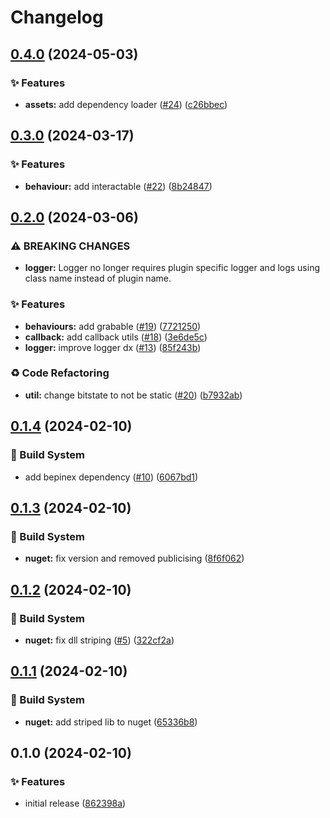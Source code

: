# Changelog

## [0.4.0](https://github.com/Xenira/PiUtils/compare/v0.3.0...v0.4.0) (2024-05-03)


### ✨ Features

* **assets:** add dependency loader ([#24](https://github.com/Xenira/PiUtils/issues/24)) ([c26bbec](https://github.com/Xenira/PiUtils/commit/c26bbec75e2d38daf9e78a1e605e00971e442006))

## [0.3.0](https://github.com/Xenira/PiUtils/compare/v0.2.0...v0.3.0) (2024-03-17)


### ✨ Features

* **behaviour:** add interactable ([#22](https://github.com/Xenira/PiUtils/issues/22)) ([8b24847](https://github.com/Xenira/PiUtils/commit/8b24847c31267eab382fe994672fd83c620eb3d3))

## [0.2.0](https://github.com/Xenira/PiUtils/compare/v0.1.4...v0.2.0) (2024-03-06)


### ⚠ BREAKING CHANGES

* **logger:** Logger no longer requires plugin specific logger and logs using class name instead of plugin name.

### ✨ Features

* **behaviours:** add grabable ([#19](https://github.com/Xenira/PiUtils/issues/19)) ([7721250](https://github.com/Xenira/PiUtils/commit/77212505b2cf4d4151c96f7cc6993ea0be8ee88f))
* **callback:** add callback utils ([#18](https://github.com/Xenira/PiUtils/issues/18)) ([3e6de5c](https://github.com/Xenira/PiUtils/commit/3e6de5c8dd5f8c005a331a584ab7720e8745d7da))
* **logger:** improve logger dx ([#13](https://github.com/Xenira/PiUtils/issues/13)) ([85f243b](https://github.com/Xenira/PiUtils/commit/85f243b1405b937aff081ff68b5b140a1ad3df6f))


### ♻️ Code Refactoring

* **util:** change bitstate to not be static ([#20](https://github.com/Xenira/PiUtils/issues/20)) ([b7932ab](https://github.com/Xenira/PiUtils/commit/b7932ab07f49365b8c8aec87c8d404cc6c38dd33))

## [0.1.4](https://github.com/Xenira/PiUtils/compare/v0.1.3...v0.1.4) (2024-02-10)


### 👷 Build System

* add bepinex dependency ([#10](https://github.com/Xenira/PiUtils/issues/10)) ([6067bd1](https://github.com/Xenira/PiUtils/commit/6067bd1824596591880c59f914575171c903fd35))

## [0.1.3](https://github.com/Xenira/PiUtils/compare/v0.1.2...v0.1.3) (2024-02-10)


### 👷 Build System

* **nuget:** fix version and removed publicising ([8f6f062](https://github.com/Xenira/PiUtils/commit/8f6f062ed965b2ebf9b5703ede378cdf82c8b5a2))

## [0.1.2](https://github.com/Xenira/PiUtils/compare/v0.1.1...v0.1.2) (2024-02-10)


### 👷 Build System

* **nuget:** fix dll striping ([#5](https://github.com/Xenira/PiUtils/issues/5)) ([322cf2a](https://github.com/Xenira/PiUtils/commit/322cf2a0dc959080b65bfa69edd6ca7a10a39aef))

## [0.1.1](https://github.com/Xenira/PiUtils/compare/v0.1.0...v0.1.1) (2024-02-10)


### 👷 Build System

* **nuget:** add striped lib to nuget ([65336b8](https://github.com/Xenira/PiUtils/commit/65336b8a65a7cb1c6486f9f07839c7959257ac97))

## 0.1.0 (2024-02-10)


### ✨ Features

* initial release ([862398a](https://github.com/Xenira/PiUtils/commit/862398ad14247324ad66dabbe02fad3bb8411f04))
